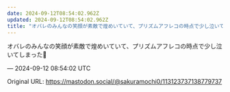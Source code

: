 ```yaml
---
date: 2024-09-12T08:54:02.962Z
updated: 2024-09-12T08:54:02.962Z
title: "オバレのみんなの笑顔が素敵で煌めいていて、プリズムアフレコの時点で少し泣いてしま[...]"
---
```


<p>オバレのみんなの笑顔が素敵で煌めいていて、プリズムアフレコの時点で少し泣いてしまった🥲</p>

&mdash; 2024-09-12 08:54:02 UTC

Original URL: https://mastodon.social/@sakuramochi0/113123737138779737
